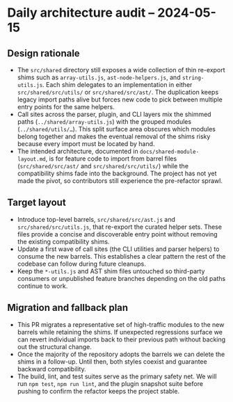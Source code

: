 # Daily architecture audit – 2024-05-15

## Design rationale

- The `src/shared` directory still exposes a wide collection of thin re-export
  shims such as `array-utils.js`, `ast-node-helpers.js`, and `string-utils.js`.
  Each shim delegates to an implementation in either `src/shared/src/utils/` or
  `src/shared/src/ast/`. The duplication keeps legacy import paths alive but forces
  new code to pick between multiple entry points for the same helpers.
- Call sites across the parser, plugin, and CLI layers mix the shimmed paths
  (`../shared/array-utils.js`) with the grouped modules (`../shared/utils/…`).
  This split surface area obscures which modules belong together and makes the
  eventual removal of the shims risky because every import must be located by
  hand.
- The intended architecture, documented in `docs/shared-module-layout.md`, is
  for feature code to import from barrel files (`src/shared/src/ast/` and
  `src/shared/src/utils/`) while the compatibility shims fade into the background.
  The project has not yet made the pivot, so contributors still experience the
  pre-refactor sprawl.

## Target layout

- Introduce top-level barrels, `src/shared/src/ast.js` and `src/shared/src/utils.js`,
  that re-export the curated helper sets. These files provide a concise and
  discoverable entry point without removing the existing compatibility shims.
- Update a first wave of call sites (the CLI utilities and parser helpers) to
  consume the new barrels. This establishes a clear pattern the rest of the
  codebase can follow during future cleanups.
- Keep the `*-utils.js` and AST shim files untouched so third-party consumers
  or unpublished feature branches depending on the old paths continue to work.

## Migration and fallback plan

- This PR migrates a representative set of high-traffic modules to the new
  barrels while retaining the shims. If unexpected regressions surface we can
  revert individual imports back to their previous path without backing out the
  structural change.
- Once the majority of the repository adopts the barrels we can delete the
  shims in a follow-up. Until then, both styles coexist and guarantee backward
  compatibility.
- The build, lint, and test suites serve as the primary safety net. We will run
  `npm test`, `npm run lint`, and the plugin snapshot suite before pushing to
  confirm the refactor keeps the project stable.
